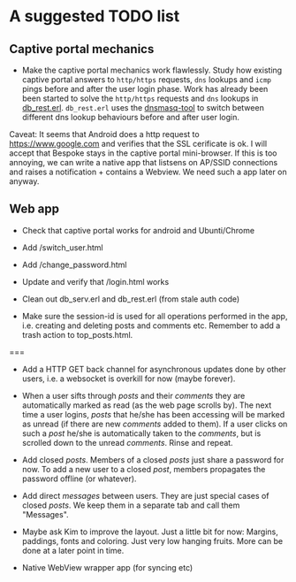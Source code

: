 # A suggested TODO list

## Captive portal mechanics

* Make the captive portal mechanics work flawlessly. Study how existing captive portal answers to `http/https` requests, `dns` lookups and `icmp` pings before and after the user login phase. Work has already been been started to solve the `http/https` requests and `dns` lookups in [db_rest.erl](db/src/db_rest.erl). `db_rest.erl` uses the [dnsmasq-tool](main/bin/dnsmasq-tool) to switch between different dns lookup behaviours before and after user login.

Caveat: It seems that Android does a http request to https://www.google.com and verifies that the SSL cerificate is ok. I will accept that Bespoke stays in the captive portal mini-browser. If this is too annoying, we can write a native app that listsens on AP/SSID connections and raises a notification + contains a Webview. We need such a app later on anyway.

## Web app

* Check that captive portal works for android and Ubunti/Chrome

* Add /switch_user.html

* Add /change_password.html

* Update and verify that /login.html works

* Clean out db_serv.erl and db_rest.erl (from stale auth code)

* Make sure the session-id is used for all operations performed in the app, i.e. creating and deleting posts and comments etc. Remember to add a trash action to top_posts.html.

===

* Add a HTTP GET back channel for asynchronous updates done by other users, i.e. a websocket is overkill for now (maybe forever).

* When a user sifts through *posts* and their *comments* they are automatically marked as read (as the web page scrolls by). The next time a user logins, *posts* that he/she has been accessing will be marked as unread (if there are new *comments* added to them). If a user clicks on such a *post* he/she is automatically taken to the *comments*, but is scrolled down to the unread *comments*. Rinse and repeat.

* Add closed *posts*. Members of a closed *posts* just share a password for now. To add a new user to a closed *post*, members propagates the password offline (or whatever).

* Add direct *messages* between users. They are just special cases of closed *posts*. We keep them in a separate tab and call them "Messages".

* Maybe ask Kim to improve the layout. Just a little bit for now: Margins, paddings, fonts and coloring. Just very low hanging fruits. More can be done at a later point in time.

* Native WebView wrapper app (for syncing etc)
